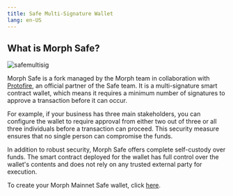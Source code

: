 ```yaml
---
title: Safe Multi-Signature Wallet
lang: en-US
---
```


## What is Morph Safe?

![safemultisig](../../../../assets/docs/dev/safemultisig.png)

Morph Safe is a fork managed by the Morph team in collaboration with [Protofire](https://www.protofire.io/), an official partner of the Safe team. It is a multi-signature smart contract wallet, which means it requires a minimum number of signatures to approve a transaction before it can occur.

For example, if your business has three main stakeholders, you can configure the wallet to require approval from either two out of three or all three individuals before a transaction can proceed. This security measure ensures that no single person can compromise the funds.

In addition to robust security, Morph Safe offers complete self-custody over funds. The smart contract deployed for the wallet has full control over the wallet's contents and does not rely on any trusted external party for execution.

To create your Morph Mainnet Safe wallet, click [here](https://safe.morphl2.io/welcome/accounts?chain=morph).
